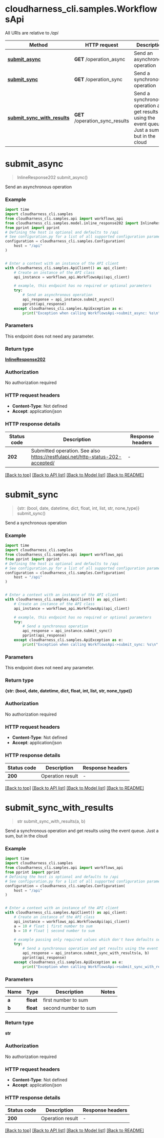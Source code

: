 # cloudharness_cli.samples.WorkflowsApi

All URIs are relative to */api*

Method | HTTP request | Description
------------- | ------------- | -------------
[**submit_async**](WorkflowsApi.md#submit_async) | **GET** /operation_async | Send an asynchronous operation
[**submit_sync**](WorkflowsApi.md#submit_sync) | **GET** /operation_sync | Send a synchronous operation
[**submit_sync_with_results**](WorkflowsApi.md#submit_sync_with_results) | **GET** /operation_sync_results | Send a synchronous operation and get results using the event queue. Just a sum, but in the cloud


# **submit_async**
> InlineResponse202 submit_async()

Send an asynchronous operation

### Example


```python
import time
import cloudharness_cli.samples
from cloudharness_cli.samples.api import workflows_api
from cloudharness_cli.samples.model.inline_response202 import InlineResponse202
from pprint import pprint
# Defining the host is optional and defaults to /api
# See configuration.py for a list of all supported configuration parameters.
configuration = cloudharness_cli.samples.Configuration(
    host = "/api"
)


# Enter a context with an instance of the API client
with cloudharness_cli.samples.ApiClient() as api_client:
    # Create an instance of the API class
    api_instance = workflows_api.WorkflowsApi(api_client)

    # example, this endpoint has no required or optional parameters
    try:
        # Send an asynchronous operation
        api_response = api_instance.submit_async()
        pprint(api_response)
    except cloudharness_cli.samples.ApiException as e:
        print("Exception when calling WorkflowsApi->submit_async: %s\n" % e)
```


### Parameters
This endpoint does not need any parameter.

### Return type

[**InlineResponse202**](InlineResponse202.md)

### Authorization

No authorization required

### HTTP request headers

 - **Content-Type**: Not defined
 - **Accept**: application/json


### HTTP response details

| Status code | Description | Response headers |
|-------------|-------------|------------------|
**202** | Submitted operation. See also https://restfulapi.net/http-status-202-accepted/ |  -  |

[[Back to top]](#) [[Back to API list]](../README.md#documentation-for-api-endpoints) [[Back to Model list]](../README.md#documentation-for-models) [[Back to README]](../README.md)

# **submit_sync**
> {str: (bool, date, datetime, dict, float, int, list, str, none_type)} submit_sync()

Send a synchronous operation

### Example


```python
import time
import cloudharness_cli.samples
from cloudharness_cli.samples.api import workflows_api
from pprint import pprint
# Defining the host is optional and defaults to /api
# See configuration.py for a list of all supported configuration parameters.
configuration = cloudharness_cli.samples.Configuration(
    host = "/api"
)


# Enter a context with an instance of the API client
with cloudharness_cli.samples.ApiClient() as api_client:
    # Create an instance of the API class
    api_instance = workflows_api.WorkflowsApi(api_client)

    # example, this endpoint has no required or optional parameters
    try:
        # Send a synchronous operation
        api_response = api_instance.submit_sync()
        pprint(api_response)
    except cloudharness_cli.samples.ApiException as e:
        print("Exception when calling WorkflowsApi->submit_sync: %s\n" % e)
```


### Parameters
This endpoint does not need any parameter.

### Return type

**{str: (bool, date, datetime, dict, float, int, list, str, none_type)}**

### Authorization

No authorization required

### HTTP request headers

 - **Content-Type**: Not defined
 - **Accept**: application/json


### HTTP response details

| Status code | Description | Response headers |
|-------------|-------------|------------------|
**200** | Operation result |  -  |

[[Back to top]](#) [[Back to API list]](../README.md#documentation-for-api-endpoints) [[Back to Model list]](../README.md#documentation-for-models) [[Back to README]](../README.md)

# **submit_sync_with_results**
> str submit_sync_with_results(a, b)

Send a synchronous operation and get results using the event queue. Just a sum, but in the cloud

### Example


```python
import time
import cloudharness_cli.samples
from cloudharness_cli.samples.api import workflows_api
from pprint import pprint
# Defining the host is optional and defaults to /api
# See configuration.py for a list of all supported configuration parameters.
configuration = cloudharness_cli.samples.Configuration(
    host = "/api"
)


# Enter a context with an instance of the API client
with cloudharness_cli.samples.ApiClient() as api_client:
    # Create an instance of the API class
    api_instance = workflows_api.WorkflowsApi(api_client)
    a = 10 # float | first number to sum
    b = 10 # float | second number to sum

    # example passing only required values which don't have defaults set
    try:
        # Send a synchronous operation and get results using the event queue. Just a sum, but in the cloud
        api_response = api_instance.submit_sync_with_results(a, b)
        pprint(api_response)
    except cloudharness_cli.samples.ApiException as e:
        print("Exception when calling WorkflowsApi->submit_sync_with_results: %s\n" % e)
```


### Parameters

Name | Type | Description  | Notes
------------- | ------------- | ------------- | -------------
 **a** | **float**| first number to sum |
 **b** | **float**| second number to sum |

### Return type

**str**

### Authorization

No authorization required

### HTTP request headers

 - **Content-Type**: Not defined
 - **Accept**: application/json


### HTTP response details

| Status code | Description | Response headers |
|-------------|-------------|------------------|
**200** | Operation result |  -  |

[[Back to top]](#) [[Back to API list]](../README.md#documentation-for-api-endpoints) [[Back to Model list]](../README.md#documentation-for-models) [[Back to README]](../README.md)

